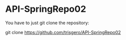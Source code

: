 # API-SpringRepo02

You have to just git clone the repository:

git clone https://github.com/trisgero/API-SpringRepo02